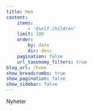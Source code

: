 ```yaml
---
title: Hem
content:
    items:
        - '@self.children'
    limit: 100
    order:
        by: date
        dir: desc
    pagination: false
    url_taxonomy_filters: true
blog_url: /home
show_breadcrumbs: true
show_pagination: false
show_sidebar: false
---
```

Nyheter